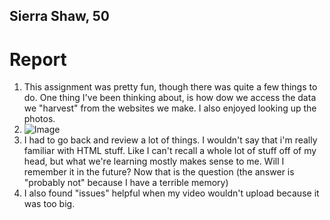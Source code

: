 ## Sierra Shaw, 50

# **Report**
1. This assignment was pretty fun, though there was quite a few things to do. One thing I've been thinking about, is how dow we access the data we "harvest" from the websites we make. I also enjoyed looking up the photos.
2. ![Image](/images/screenshot.png)
3. I had to go back and review a lot of things. I wouldn't say that i'm really familiar with HTML stuff. Like I can't recall a whole lot of stuff off of my head, but what we're learning mostly makes sense to me. Will I remember it in the future? Now that is the question (the answer is "probably not" because I have a terrible memory)
4. I also found "issues" helpful when my video wouldn't upload because it was too big. 
